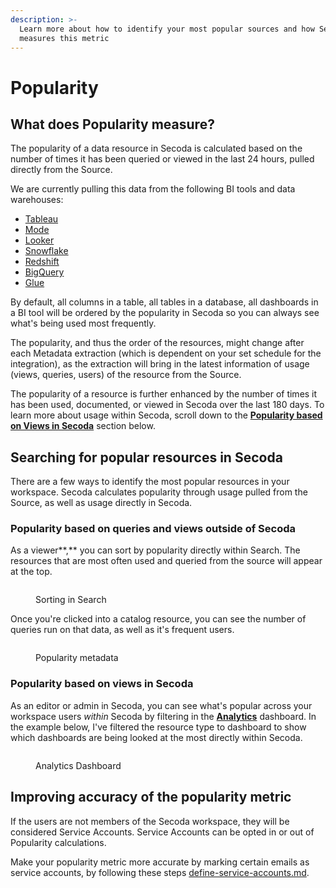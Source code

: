 ```yaml
---
description: >-
  Learn more about how to identify your most popular sources and how Secoda
  measures this metric
---
```


# Popularity

## What does Popularity measure?

The popularity of a data resource in Secoda is calculated based on the number of times it has been queried or viewed in the last 24 hours, pulled directly from the Source.&#x20;

We are currently pulling this data from the following BI tools and data warehouses:

* [Tableau](../integrations/data-visualization-tools/tableau-integration/)
* [Mode](../integrations/data-visualization-tools/mode/)
* [Looker](../integrations/data-visualization-tools/looker-integration/)
* [Snowflake](../integrations/data-warehouses/snowflake-integration/)
* [Redshift](../integrations/data-warehouses/redshift-integration/)
* [BigQuery](../integrations/data-warehouses/bigquery-integration/)
* [Glue](../integrations/data-pipeline-tools/aws-glue-integration/)

By default, all columns in a table, all tables in a database, all dashboards in a BI tool will be ordered by the popularity in Secoda so you can always see what's being used most frequently.&#x20;

The popularity, and thus the order of the resources, might change after each Metadata extraction (which is dependent on your set schedule for the integration), as the extraction will bring in the latest information of usage (views, queries, users) of the resource from the Source.

The popularity of a resource is further enhanced by the number of times it has been used, documented, or viewed in Secoda over the last 180 days. To learn more about usage within Secoda, scroll down to the [**Popularity based on Views in Secoda**](popularity.md#popularity-based-on-views-in-secoda) section below.

## Searching for popular resources in Secoda

There are a few ways to identify the most popular resources in your workspace. Secoda calculates popularity through usage pulled from the Source, as well as usage directly in Secoda.&#x20;

### Popularity based on queries and views outside of Secoda

As a viewer**,** you can sort by popularity directly within Search. The resources that are most often used and queried from the source will appear at the top.

<figure><img src="https://secoda-public-media-assets.s3.amazonaws.com/0fb3b56b-8f73-41e3-8acb-60ee2fd6f0f1.gif" alt=""><figcaption><p>Sorting in Search</p></figcaption></figure>

Once you're clicked into a catalog resource, you can see the number of queries run on that data, as well as it's frequent users.&#x20;

<figure><img src="https://secoda-public-media-assets.s3.amazonaws.com/f96f8a71-af5a-4dd4-9fd3-c0748a52e2ef.png" alt=""><figcaption><p>Popularity metadata</p></figcaption></figure>

### Popularity based on views in Secoda

As an editor or admin in Secoda, you can see what's popular across your workspace users _within_ Secoda by filtering in the [**Analytics**](analytics-dashboard.md) dashboard. In the example below, I've filtered the resource type to dashboard to show which dashboards are being looked at the most directly within Secoda.

<figure><img src="https://secoda-public-media-assets.s3.amazonaws.com/ebaaaa0d-0fbe-488b-b13c-a670da616f44.gif" alt=""><figcaption><p>Analytics Dashboard</p></figcaption></figure>

## Improving accuracy of the popularity metric

If the users are not members of the Secoda workspace, they will be considered Service Accounts. Service Accounts can be opted in or out of Popularity calculations.&#x20;

Make your popularity metric more accurate by marking certain emails as service accounts, by following these steps [define-service-accounts.md](../getting-started/secoda-as-an-admin/connect-your-data/define-service-accounts.md "mention").
